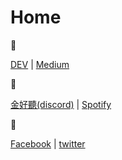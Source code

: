 # Home

:see_no_evil:

[DEV](https://dev.to/moogoo78) | [Medium](https://medium.com/@moogoo)

:hear_no_evil:

[金好聽(discord)](https://discord.gg/G5mq2nQC) | [Spotify](https://open.spotify.com/user/11102463304)

:speak_no_evil:

[Facebook](https://www.facebook.com/moogoo.lee/) | [twitter](https://x.com/moogoo)
